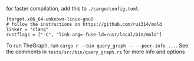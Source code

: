 
for faster compilation, add this to `./cargo/config.toml`:
```
[target.x86_64-unknown-linux-gnu]
# follow the instructions on https://github.com/rui314/mold
linker = "clang"
rustflags = ["-C", "link-arg=-fuse-ld=/usr/local/bin/mold"]
```

To run TheGraph, run `cargo r --bin query_graph -- --peer-info ...`. See the comments in
`tests/src/bin/query_graph.rs` for more info and options
